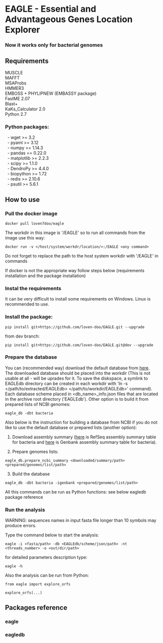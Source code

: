 # EAGLE - Essential and Advantageous Genes Location Explorer  
### Now it works only for bacterial genomes

## Requirements
MUSCLE  
MAFFT  
MSAProbs  
HMMER3  
EMBOSS + PHYLIPNEW (EMBASSY package)  
FastME 2.07  
Blast+  
KaKs_Calculator 2.0  
Python 2.7  
### Python packages:  
&nbsp; - wget >= 3.2  
&nbsp; - pyaml >= 3.12  
&nbsp; - numpy >= 1.14.3  
&nbsp; - pandas == 0.22.0  
&nbsp; - matplotlib >= 2.2.3  
&nbsp; - scipy >= 1.1.0  
&nbsp; - DendroPy >= 4.4.0  
&nbsp; - biopython >= 1.72  
&nbsp; - redis >= 2.10.6  
&nbsp; - psutil >= 5.6.1  

## How to use

### Pull the docker image
```
docker pull loven7doo/eagle
```
The workdir in this image is '/EAGLE' so to run all commands from the image use this way:
```
docker run -v </host/system/workdr/location/>:/EAGLE <any command>
```
Do not forget to replace the path to the host system workdir with '/EAGLE' in commands

If docker is not the appropriate way follow steps below (requirements installation and the package installation)

### Instal the requirements
It can be very difficult to install some requirements on Windows. Linux is recommended to use.

### Install the package:
```
pip install git+https://github.com/loven-doo/EAGLE.git --upgrade  
```
from dev branch:
```
pip install git+https://github.com/loven-doo/EAGLE.git@dev --upgrade
```

### Prepare the database
You can (recommended way) download the default database from [here](http://ma.fbb.msu.ru/loven-doo/EAGLE/EAGLEdb.tar.gz). The downloaded database should be placed into the workdir (This is not usable at all - will be uprades for it. To save the diskspace, a symlink to EAGLEdb directory can be created in each workdir with 'ln -s </path/to/extracted/EAGLEdb> </path/to/workdir/EAGLEdb>' command). Each database scheme placed in <db_name>_info.json files that are located in the archive root directory ('EAGLEdb').
Other option is to build it from prepared lists of NCBI genomes:
```
eagle_db -dbt bacteria
```
  
Also below is the instruction for building a database from NCBI if you do not like to use the default database or prepared lists (another option):  
1. Download assembly summary ([here](https://ftp.ncbi.nlm.nih.gov/genomes/refseq/bacteria/assembly_summary.txt) is RefSeq assembly summary table for bacteria and 
[here](https://ftp.ncbi.nlm.nih.gov/genomes/genbank/bacteria/assembly_summary.txt) is Genbank assembly summary table for bacteria).  
   
2. Prepare genomes lists:
```
eagle_db.prepare_ncbi_summary <downloaded/summary/path> <prepared/genomes/list/path>
```
   
3. Build the database
```
eagle_db -dbt bacteria -igenbank <prepared/genomes/list/path>
```
  

All this commands can be run as Python functions: see below eagledb package reference  
  
### Run the analysis
WARNING: sequences names in input fasta file longer than 10 symbols may produce errors.  
  
Type the command below to start the analysis:
```
eagle -i <fasta/path> -db <EAGLEdb/scheme/json/path> -nt <threads_number> -o <out/dir/path>
```
for detailed parameters description type:
```
eagle -h
```
Also the analysis can be run from Python:
```
from eagle import explore_orfs

explore_orfs(...)
```
  
## Packages reference


### eagle

### eagledb

